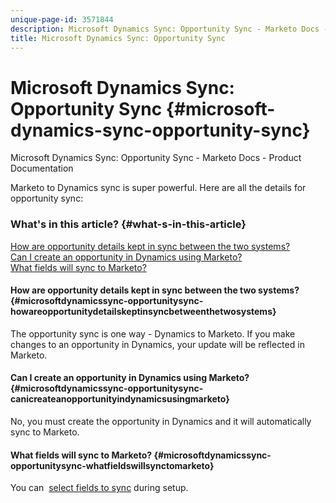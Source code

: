 ```yaml
---
unique-page-id: 3571844
description: Microsoft Dynamics Sync: Opportunity Sync - Marketo Docs - Product Documentation
title: Microsoft Dynamics Sync: Opportunity Sync
---
```


# Microsoft Dynamics Sync: Opportunity Sync {#microsoft-dynamics-sync-opportunity-sync}

Microsoft Dynamics Sync: Opportunity Sync - Marketo Docs - Product Documentation

Marketo to Dynamics sync is super powerful. Here are all the details for opportunity sync:

### What's in this article? {#what-s-in-this-article}

[How are opportunity details kept in sync between the two systems?](#microsoftdynamicssync-opportunitysync-howareopportunitydetailskeptinsyncbetweenthetwosystems)  
[Can I create an opportunity in Dynamics using Marketo?](#microsoftdynamicssync-opportunitysync-canicreateanopportunityindynamicsusingmarketo)  
[What fields will sync to Marketo?](#microsoftdynamicssync-opportunitysync-whatfieldswillsynctomarketo)

#### How are opportunity details kept in sync between the two systems? {#microsoftdynamicssync-opportunitysync-howareopportunitydetailskeptinsyncbetweenthetwosystems}

The opportunity sync is one way - Dynamics to Marketo. If you make changes to an opportunity in Dynamics, your update will be reflected in Marketo.

#### Can I create an opportunity in Dynamics using Marketo? {#microsoftdynamicssync-opportunitysync-canicreateanopportunityindynamicsusingmarketo}

No, you must create the opportunity in Dynamics and it will automatically sync to Marketo.&nbsp;

#### What fields will sync to Marketo? {#microsoftdynamicssync-opportunitysync-whatfieldswillsynctomarketo}

You can&nbsp; [select fields to sync](https://docs.marketo.com/pages/viewpage.action?pageId=3571830#Step3of3:ConnectMicrosoftDynamicswithMarketo(Online)-SelectFieldstoSync)&nbsp;during setup.&nbsp;
